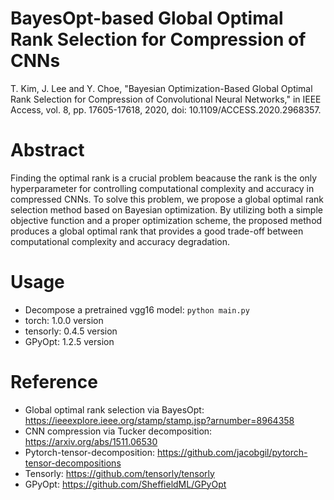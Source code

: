 # BayesOpt-based Global Optimal Rank Selection for Compression of CNNs
T. Kim, J. Lee and Y. Choe, "Bayesian Optimization-Based Global Optimal Rank Selection for Compression of Convolutional Neural Networks," in IEEE Access, vol. 8, pp. 17605-17618, 2020, doi: 10.1109/ACCESS.2020.2968357.

# Abstract 
Finding the optimal rank is a crucial problem beacause the rank is the only hyperparameter for controlling computational complexity and accuracy in compressed CNNs. To solve this problem, we propose a global optimal rank selection method based on Bayesian optimization. By utilizing both a simple objective function and a proper optimization scheme, the proposed method produces a global optimal rank that provides a good trade-off between computational complexity and accuracy degradation. 

# Usage
- Decompose a pretrained vgg16 model:  ``python main.py`` 
- torch: 1.0.0 version 
- tensorly: 0.4.5 version 
- GPyOpt: 1.2.5 version 

# Reference 
- Global optimal rank selection via BayesOpt: https://ieeexplore.ieee.org/stamp/stamp.jsp?arnumber=8964358
- CNN compression via Tucker decomposition: https://arxiv.org/abs/1511.06530
- Pytorch-tensor-decomposition: https://github.com/jacobgil/pytorch-tensor-decompositions
- Tensorly: https://github.com/tensorly/tensorly
- GPyOpt: https://github.com/SheffieldML/GPyOpt

